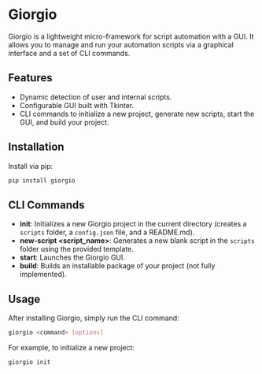 # Giorgio

Giorgio is a lightweight micro-framework for script automation with a GUI.
It allows you to manage and run your automation scripts via a graphical
interface and a set of CLI commands.

## Features

- Dynamic detection of user and internal scripts.
- Configurable GUI built with Tkinter.
- CLI commands to initialize a new project, generate new scripts,
  start the GUI, and build your project.

## Installation

Install via pip:

```bash
pip install giorgio
```

## CLI Commands

- **init**: Initializes a new Giorgio project in the current directory
  (creates a `scripts` folder, a `config.json` file, and a README.md).
- **new-script \<script_name\>**: Generates a new blank script in the `scripts`
  folder using the provided template.
- **start**: Launches the Giorgio GUI.
- **build**: Builds an installable package of your project (not fully implemented).

## Usage

After installing Giorgio, simply run the CLI command:

```bash
giorgio <command> [options]
```

For example, to initialize a new project:

```bash
giorgio init
```
